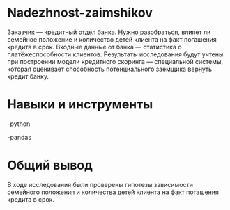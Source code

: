 # Nadezhnost-zaimshikov
Заказчик — кредитный отдел банка. Нужно разобраться, влияет ли семейное положение и количество детей клиента на факт погашения кредита в срок. Входные данные от банка — статистика о платёжеспособности клиентов.
Результаты исследования будут учтены при построении модели кредитного скоринга — специальной системы, которая оценивает способность потенциального заёмщика вернуть кредит банку.
# Навыки и инструменты
 -python
 
 -pandas
# Общий вывод
В ходе исследования были  проверены гипотезы зависимости семейного положения и количества детей клиента на факт погашения кредита в срок.
